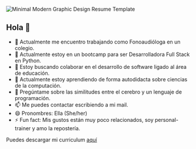 ![Minimal Modern Graphic Design Resume Template](https://user-images.githubusercontent.com/130616410/232543936-ac4f170d-dbf9-4bed-a959-1b6996918107.jpg)


## Hola 👋



- 🔭 Actualmente me encuentro trabajando como Fonoaudióloga en un colegio.
- 🌱 Actualmente estoy en un bootcamp para ser Desarrolladora Full Stack en Python.
- 👯 Estoy buscando colaborar en el desarrollo de software ligado al área de educación.
- 🤔 Actualmente estoy aprendiendo de forma autodidacta sobre ciencias de la computación.
- 💬 Pregúntame sobre las similitudes entre el cerebro y un lenguaje de programación.
- 📫 Me puedes contactar escribiendo a mi mail.
- 😄 Pronombres: Ella (She/her)
- ⚡ Fun fact: Mis gustos están muy poco relacionados, soy personal-trainer y amo la repostería.

Puedes descargar mi curriculum [aquí](https://github.com/belenromeror/belenromeror#:~:text=Curriculum%20Bele%CC%81n%20Romero.pdf)
